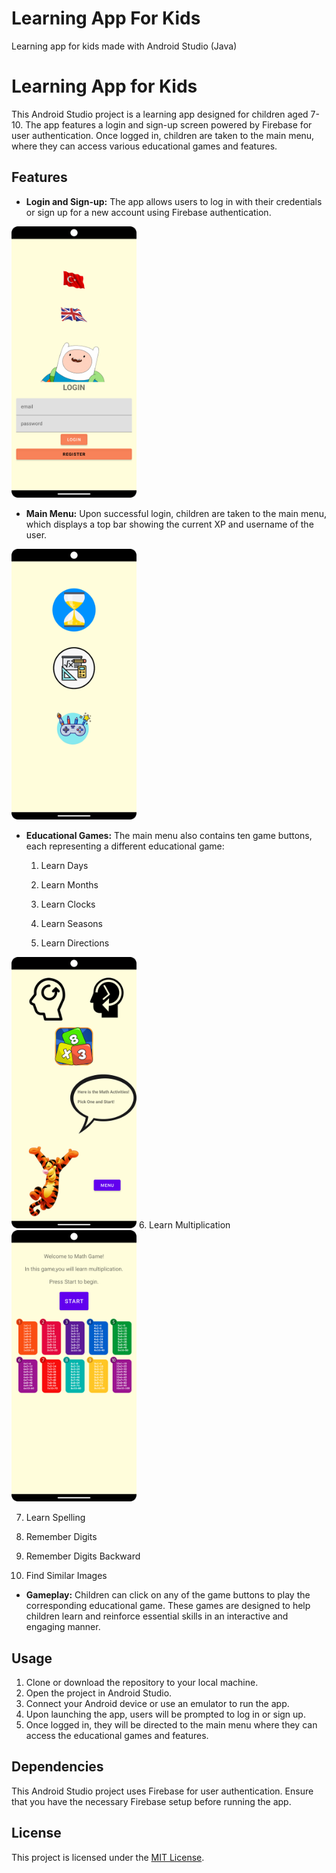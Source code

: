# Learning App For Kids
 Learning app for kids made with Android Studio (Java)
# Learning App for Kids

This Android Studio project is a learning app designed for children aged 7-10. The app features a login and sign-up screen powered by Firebase for user authentication. Once logged in, children are taken to the main menu, where they can access various educational games and features.

## Features

- **Login and Sign-up:** The app allows users to log in with their credentials or sign up for a new account using Firebase authentication.
<img src="https://github.com/hfgaser/Educational-App-For-Kids/blob/main/EducationalAppProject/Screenshots/ss_login.png" width="200" alt="Main Menu">

- **Main Menu:** Upon successful login, children are taken to the main menu, which displays a top bar showing the current XP and username of the user.

<img src="https://github.com/hfgaser/Educational-App-For-Kids/blob/main/EducationalAppProject/Screenshots/ss_menu.png" width="200" alt="Main Menu">

 

- **Educational Games:** The main menu also contains ten game buttons, each representing a different educational game:
  1. Learn Days
   
  2. Learn Months
   
  3. Learn Clocks
   
  4. Learn Seasons

  5. Learn Directions

 <img src="https://github.com/hfgaser/Educational-App-For-Kids/blob/main/EducationalAppProject/Screenshots/ss_math_menu.png" width="200" alt="Main Menu">
  6. Learn Multiplication
 <img src="https://github.com/hfgaser/Educational-App-For-Kids/blob/main/EducationalAppProject/Screenshots/ss_math_game3.png" width="200" alt="Main Menu">
  
  7. Learn Spelling

  8. Remember Digits
   
  9. Remember Digits Backward
   
  10. Find Similar Images

- **Gameplay:** Children can click on any of the game buttons to play the corresponding educational game. These games are designed to help children learn and reinforce essential skills in an interactive and engaging manner.

## Usage

1. Clone or download the repository to your local machine.
2. Open the project in Android Studio.
3. Connect your Android device or use an emulator to run the app.
4. Upon launching the app, users will be prompted to log in or sign up.
5. Once logged in, they will be directed to the main menu where they can access the educational games and features.

## Dependencies

This Android Studio project uses Firebase for user authentication. Ensure that you have the necessary Firebase setup before running the app.

## License

This project is licensed under the [MIT License](LICENSE).
